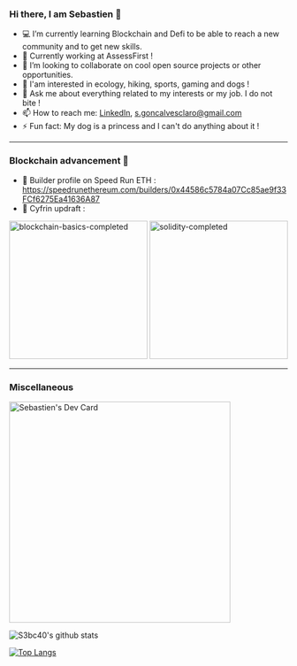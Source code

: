 ### Hi there, I am Sebastien 👋

- :computer: I’m currently learning Blockchain and Defi to be able to reach a new community and to get new skills.
- :loudspeaker: Currently working at AssessFirst !
- :busts_in_silhouette: I’m looking to collaborate on cool open source projects or other opportunities.
- :stars: I'am interested in ecology, hiking, sports, gaming and dogs !
- 💬 Ask me about everything related to my interests or my job. I do not bite !
- 📫 How to reach me: [LinkedIn](https://www.linkedin.com/in/sgoncalvesclaro-bioinfo/), [s.goncalvesclaro@gmail.com](mailto:s.goncalvesclaro@gmail.com)
- ⚡ Fun fact: My dog is a princess and I can't do anything about it !

---
### Blockchain advancement 🤯
- 🔖 Builder profile on Speed Run ETH : <https://speedrunethereum.com/builders/0x44586c5784a07Cc85ae9f33FCf6275Ea41636A87>
- 🐸 Cyfrin updraft :
<img src="https://github.com/user-attachments/assets/299d4df6-a321-4e92-aaa3-7a436e691e44" alt="blockchain-basics-completed" width="250"/>
<img src="https://github.com/user-attachments/assets/b69ec8a0-930c-4fe0-a4de-2915bb9c6211" alt="solidity-completed" width="250"/>

---
### Miscellaneous
<a href="https://app.daily.dev/s3bc40"><img src="https://api.daily.dev/devcards/ff4cb161434f4f18966d9b5c31f23b7e.png?r=f4r" width="400" alt="Sebastien's Dev Card"/></a>

![S3bc40's github stats](https://github-readme-stats.vercel.app/api?username=s3bc40&show_icons=true&theme=synthwave)

[![Top Langs](https://github-readme-stats.vercel.app/api/top-langs/?username=s3bc40&hide=jupyter%20notebook&langs_count=5)](https://github.com/anuraghazra/github-readme-stats)
